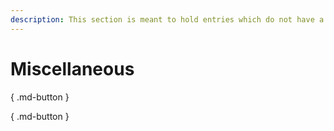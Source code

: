```yaml
---
description: This section is meant to hold entries which do not have a section of their own, yet.
---
```


# Miscellaneous

[](us-investing.md){ .md-button }

[](recommended-reading.md){ .md-button }
